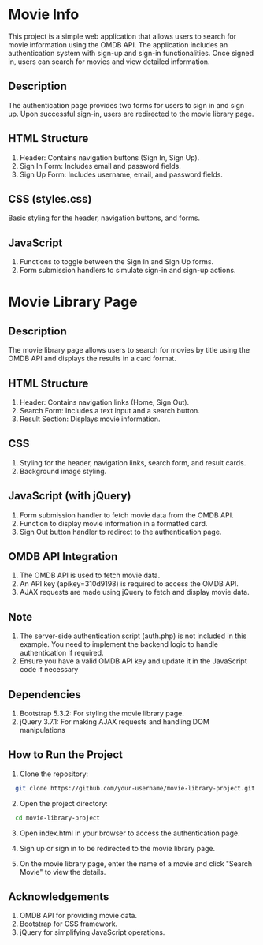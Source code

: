 
# Movie Info

This project is a simple web application that allows users to search for movie information using the OMDB API. The application includes an authentication system with sign-up and sign-in functionalities. Once signed in, users can search for movies and view detailed information.

## Description
The authentication page provides two forms for users to sign in and sign up. Upon successful sign-in, users are redirected to the movie library page.
## HTML Structure
1. Header: Contains navigation buttons (Sign In, Sign Up).
2. Sign In Form: Includes email and password fields.
3. Sign Up Form: Includes username, email, and password fields.
## CSS (styles.css)
Basic styling for the header, navigation buttons, and forms.
## JavaScript
1. Functions to toggle between the Sign In and Sign Up forms.
2. Form submission handlers to simulate sign-in and sign-up actions.
# Movie Library Page

## Description
The movie library page allows users to search for movies by title using the OMDB API and displays the results in a card format.

## HTML Structure
1. Header: Contains navigation links (Home, Sign Out).
2. Search Form: Includes a text input and a search button.
3. Result Section: Displays movie information.

## CSS
1. Styling for the header, navigation links, search form, and result cards.
2. Background image styling.

## JavaScript (with jQuery)
1. Form submission handler to fetch movie data from the OMDB API.
2. Function to display movie information in a formatted card.
3. Sign Out button handler to redirect to the authentication page.

## OMDB API Integration
1. The OMDB API is used to fetch movie data.
2. An API key (apikey=310d9198) is required to access the OMDB API.
3. AJAX requests are made using jQuery to fetch and display movie data.

## Note
1. The server-side authentication script (auth.php) is not included in this example. You need to implement the backend logic to handle authentication if required.
2. Ensure you have a valid OMDB API key and update it in the JavaScript code if necessary

## Dependencies
1. Bootstrap 5.3.2: For styling the movie library page.
2. jQuery 3.7.1: For making AJAX requests and handling DOM manipulations
## How to Run the Project

1. Clone the repository:

```bash
  git clone https://github.com/your-username/movie-library-project.git
```

2. Open the project directory:

```bash
  cd movie-library-project
```

3. Open index.html in your browser to access the authentication page.

4. Sign up or sign in to be redirected to the movie library page.

5. On the movie library page, enter the name of a movie and click "Search Movie" to view the details.
    
## Acknowledgements

1. OMDB API for providing movie data.
2. Bootstrap for CSS framework.
3. jQuery for simplifying JavaScript operations.
